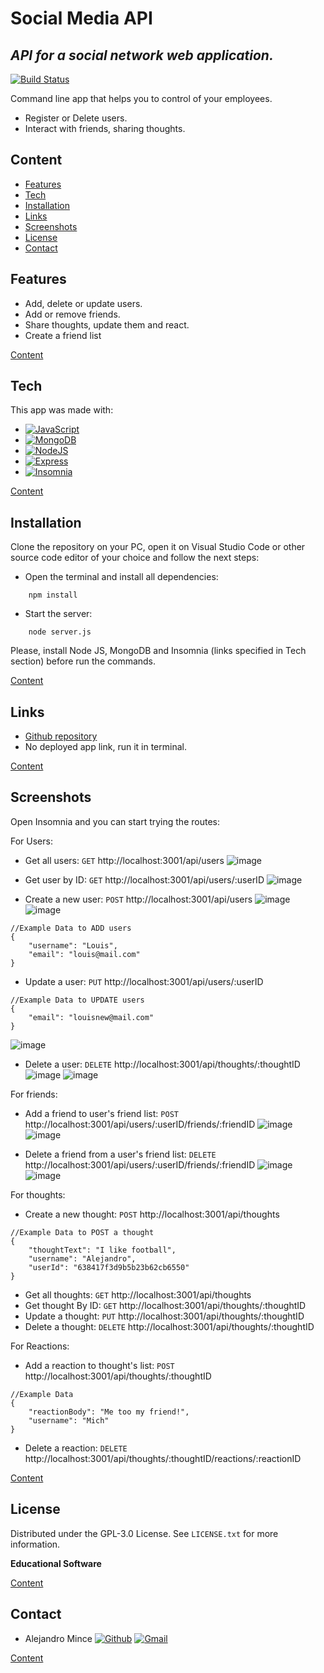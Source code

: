# Social Media API
## _API for a social network web application._

[![Build Status](https://travis-ci.org/joemccann/dillinger.svg?branch=master)](https://travis-ci.org/joemccann/dillinger)

Command line app that helps you to control of your employees.
- Register or Delete users.
- Interact with friends, sharing thoughts.

## Content
- [Features](#Features)
- [Tech](#Tech)
- [Installation](#Installation)
- [Links](#Links)
- [Screenshots](#Screenshots)
- [License](#License)
- [Contact](#Contact)

## Features

- Add, delete or update users.
- Add or remove friends.
- Share thoughts, update them and react.
- Create a friend list

[Content](#Content)

## Tech

This app was made with:

* [![JavaScript][JavaScript]][JavaScript-url]
* [![MongoDB][MongoDB]][MongoDB-url]
* [![NodeJS][Node.js]][Node.js-url]
* [![Express][Express]][Express-url]
* [![Insomnia][Insomnia]][Insomnia-url]

[Content](#Content)

## Installation

Clone the repository on your PC, open it on Visual Studio Code or other source code editor of your choice and follow the next steps:
- Open the terminal and install all dependencies:
```
    npm install
```

- Start the server:
```
    node server.js
```

Please, install Node JS, MongoDB and Insomnia (links specified in Tech section) before run the commands.

[Content](#Content)

## Links

- [Github repository](https://github.com/aletsmc07/SocialNetworkAPI)
- No deployed app link, run it in terminal.

[Content](#Content)

## Screenshots

Open Insomnia and you can start trying the routes:

For Users:

* Get all users: `GET` http://localhost:3001/api/users
![image](https://user-images.githubusercontent.com/107447818/204188022-16f79122-8599-4160-8ae3-fb1fe6bbd7cb.png)

* Get user by ID: `GET` http://localhost:3001/api/users/:userID
![image](https://user-images.githubusercontent.com/107447818/204188267-d907b119-4ceb-42dc-9081-910abde8e2bc.png)

* Create a new user: `POST` http://localhost:3001/api/users
![image](https://user-images.githubusercontent.com/107447818/204188477-be9b8ed8-5cf6-42e5-a9f4-4c6bf10be2a5.png)
![image](https://user-images.githubusercontent.com/107447818/204188604-8b1dde14-7a71-4d92-8dbd-bdc4744c4d2e.png)

```
//Example Data to ADD users
{
    "username": "Louis",
    "email": "louis@mail.com"
}
```

* Update a user: `PUT` http://localhost:3001/api/users/:userID
```
//Example Data to UPDATE users
{
    "email": "louisnew@mail.com"
}
```
![image](https://user-images.githubusercontent.com/107447818/204189466-453eb74e-b279-4640-9376-c68da7a1f3a5.png)

* Delete a user: `DELETE` http://localhost:3001/api/thoughts/:thoughtID
![image](https://user-images.githubusercontent.com/107447818/204189583-0a4a7deb-7106-46a6-9b34-3fc5e7b4e7e9.png)
![image](https://user-images.githubusercontent.com/107447818/204189611-ad5c844f-4598-4dfc-92cd-a28d82936b6d.png)


For friends:

* Add a friend to user's friend list: `POST` http://localhost:3001/api/users/:userID/friends/:friendID
![image](https://user-images.githubusercontent.com/107447818/204190153-849a2745-13d5-4c93-8f71-8bea1e8663a1.png)
![image](https://user-images.githubusercontent.com/107447818/204190222-dd6294e0-9c88-4908-9a3d-657911324e41.png)

* Delete a friend from a user's friend list: `DELETE` http://localhost:3001/api/users/:userID/friends/:friendID
![image](https://user-images.githubusercontent.com/107447818/204191043-7bb0484e-a066-4081-8ff8-cb88e00f997c.png)
![image](https://user-images.githubusercontent.com/107447818/204191094-12ebd333-647a-4b4c-9477-92c9d6a0af11.png)

For thoughts:

* Create a new thought: `POST` http://localhost:3001/api/thoughts
```
//Example Data to POST a thought
{
    "thoughtText": "I like football",
    "username": "Alejandro",
    "userId": "638417f3d9b5b23b62cb6550"
}
```
* Get all thoughts: `GET` http://localhost:3001/api/thoughts
* Get thought By ID: `GET` http://localhost:3001/api/thoughts/:thoughtID
* Update a thought: `PUT` http://localhost:3001/api/thoughts/:thoughtID
* Delete a thought: `DELETE` http://localhost:3001/api/thoughts/:thoughtID

For Reactions:

* Add a reaction to thought's list: `POST` http://localhost:3001/api/thoughts/:thoughtID
```
//Example Data 
{
    "reactionBody": "Me too my friend!",
	"username": "Mich"
}
```

* Delete a reaction: `DELETE` http://localhost:3001/api/thoughts/:thoughtID/reactions/:reactionID

[Content](#Content)

## License

Distributed under the GPL-3.0 License. See `LICENSE.txt` for more information.

**Educational Software**

[Content](#Content)

## Contact

- Alejandro Mince [![Github][aletsmc07]][Github6-url] [![Gmail][gmail6]][gmail6-url]

[Content](#Content)


<!-- SHIELDS -->
[JavaScript]: https://img.shields.io/badge/JavaScript-F7DF1E?style=for-the-badge&logo=JavaScript&logoColor=black
[JavaScript-url]: https://developer.mozilla.org/es/docs/Web/JavaScript
[MongoDB]: https://img.shields.io/badge/MongoDB-47A248?style=for-the-badge&logo=MongoDB&logoColor=white
[MongoDB-url]: https://www.mongodb.com/
[Node.js]: https://img.shields.io/badge/Node.js-339933?style=for-the-badge&logo=Node.js&logoColor=white
[Node.js-url]: https://nodejs.org/en/
[Express]: https://img.shields.io/badge/Express-000000?style=for-the-badge&logo=Express&logoColor=white
[Express-url]: https://expressjs.com/
[Insomnia]: https://img.shields.io/badge/Insomnia-4000BF?style=for-the-badge&logo=Insomnia&logoColor=white
[Insomnia-url]: https://insomnia.rest/

[aletsmc07]: https://img.shields.io/badge/aletsmc07-181717?style=for-the-badge&logo=Github&logoColor=white
[Github6-url]: https://github.com/aletsmc07
[gmail6]: https://img.shields.io/badge/alejandro.mince07@gmail.com-EA4335?style=for-the-badge&logo=Gmail&logoColor=white
[gmail6-url]: mailto:alejandro.mince07@gmail.com
